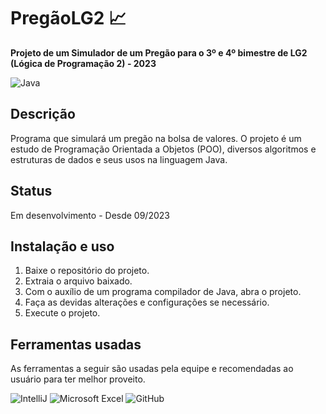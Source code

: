 # PregãoLG2 📈

**Projeto de um Simulador de um Pregão para o 3º e 4º bimestre de LG2 (Lógica de Programação 2) - 2023**

![Java](https://img.shields.io/badge/java-%23ED8B00.svg?style=for-the-badge&logo=openjdk&logoColor=white)

## Descrição
Programa que simulará um pregão na bolsa de valores. O projeto é um estudo de Programação Orientada a Objetos (POO), diversos algoritmos e estruturas de dados e seus usos na linguagem Java.

## Status
Em desenvolvimento - Desde 09/2023

## Instalação e uso
1. Baixe o repositório do projeto. 
2. Extraia o arquivo baixado.
3. Com o auxílio de um programa compilador de Java, abra o projeto.
4. Faça as devidas alterações e configurações se necessário.
5. Execute o projeto.

## Ferramentas usadas
As ferramentas a seguir são usadas pela equipe e recomendadas ao usuário para ter melhor proveito.

![IntelliJ](https://img.shields.io/badge/IntelliJ-000000.svg?style=for-the-badge&logo=intellij-idea&logoColor=white)
![Microsoft Excel](https://img.shields.io/badge/Microsoft_Excel-217346?style=for-the-badge&logo=microsoft-excel&logoColor=white)
![GitHub](https://img.shields.io/badge/github-%23121011.svg?style=for-the-badge&logo=github&logoColor=white)
